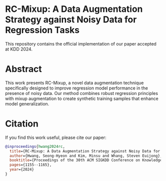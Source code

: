 # RC-Mixup: A Data Augmentation Strategy against Noisy Data for Regression Tasks
This repository contains the official implementation of our paper accepted at KDD 2024.
# Abstract
This work presents RC-Mixup, a novel data augmentation technique specifically designed to improve regression model performance in the presence of noisy data. Our method combines robust regression principles with mixup augmentation to create synthetic training samples that enhance model generalization.

# Citation
If you find this work useful, please cite our paper:
```bibtex
@inproceedings{hwang2024rc,
  title={RC-Mixup: A Data Augmentation Strategy against Noisy Data for Regression Tasks},
  author={Hwang, Seong-Hyeon and Kim, Minsu and Whang, Steven Euijong},
  booktitle={Proceedings of the 30th ACM SIGKDD Conference on Knowledge Discovery and Data Mining},
  pages={1155--1165},
  year={2024}
}
```
